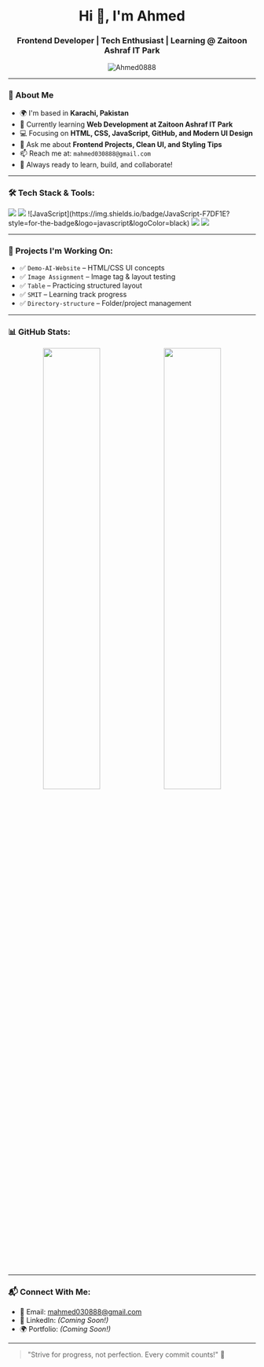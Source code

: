 <h1 align="center">Hi 👋, I'm Ahmed</h1>
<h3 align="center">Frontend Developer | Tech Enthusiast | Learning @ Zaitoon Ashraf IT Park</h3>

<p align="center">
  <img src="https://komarev.com/ghpvc/?username=Ahmed0888&label=Profile%20views&color=0e75b6&style=flat" alt="Ahmed0888" />
</p>

---

### 🚀 About Me

- 🌍 I'm based in **Karachi, Pakistan**
- 🧠 Currently learning **Web Development at Zaitoon Ashraf IT Park**
- 💻 Focusing on **HTML, CSS, JavaScript, GitHub, and Modern UI Design**
- 💬 Ask me about **Frontend Projects, Clean UI, and Styling Tips**
- 📫 Reach me at: `mahmed030888@gmail.com` 
- 🌟 Always ready to learn, build, and collaborate!

---

### 🛠️ Tech Stack & Tools:

<p>
  <img src="https://img.shields.io/badge/HTML5-E34F26?style=for-the-badge&logo=html5&logoColor=white"/>
  <img src="https://img.shields.io/badge/CSS3-1572B6?style=for-the-badge&logo=css3&logoColor=white"/>
  ![JavaScript](https://img.shields.io/badge/JavaScript-F7DF1E?style=for-the-badge&logo=javascript&logoColor=black)

  <img src="https://img.shields.io/badge/GitHub-181717?style=for-the-badge&logo=github&logoColor=white"/>
  <img src="https://img.shields.io/badge/VS Code-007ACC?style=for-the-badge&logo=visual-studio-code&logoColor=white"/>
</p>

---

### 📌 Projects I'm Working On:

- ✅ `Demo-AI-Website` – HTML/CSS UI concepts
- ✅ `Image Assignment` – Image tag & layout testing
- ✅ `Table` – Practicing structured layout
- ✅ `SMIT` – Learning track progress
- ✅ `Directory-structure` – Folder/project management

---

### 📊 GitHub Stats:

<p align="center">
  <img src="https://github-readme-stats.vercel.app/api?username=Ahmed0888&show_icons=true&theme=radical" width="48%" />
  <img src="https://github-readme-stats.vercel.app/api/top-langs/?username=Ahmed0888&layout=compact&theme=radical" width="48%" />
</p>

---

### 📬 Connect With Me:

- 📧 Email: [mahmed030888@gmail.com](mailto:mahmed030888@gmail.com)
- 💼 LinkedIn: *(Coming Soon!)*
- 🌍 Portfolio: *(Coming Soon!)*

---

> "Strive for progress, not perfection. Every commit counts!" 🚀
